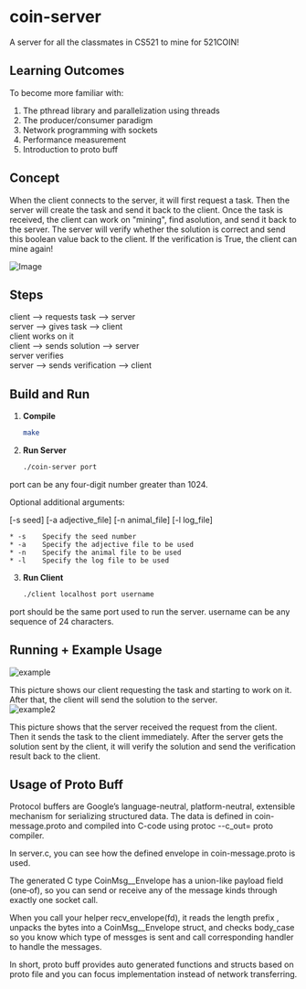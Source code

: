 # coin-server

A server  for all the classmates in CS521 to  mine for 521COIN!     


## Learning Outcomes

To become more familiar with:    
    
1.   The pthread library and parallelization using threads   
2.   The producer/consumer paradigm    
3.   Network programming with sockets    
4.   Performance measurement
5.   Introduction to proto buff

 
## Concept      
    
When the client connects  to the server, it will first request a task. Then the server will create the task and send it back to the client. Once the task is received, the client can work on "mining", find asolution, and send it back to the server. The server will verify whether the solution is correct and send this boolean value back to the client. If the verification is True, the client can mine again!        

![Image](https://github.com/user-attachments/assets/81d0d372-a709-4c5e-bfda-1dd7e356a7f8)  



## Steps
  

client --> requests task --> server    
server --> gives task --> client        
client works on it       
client --> sends solution --> server    
server verifies     
server --> sends verification --> client     



## Build and Run

1. **Compile**
   ```bash  
   make    

2. **Run Server**   
   ```bash
   ./coin-server port 

port can be any four-digit number greater than 1024.

Optional additional arguments:

[-s seed] [-a adjective_file] [-n animal_file] [-l log_file]          
    
    * -s    Specify the seed number       
    * -a    Specify the adjective file to be used       
    * -n    Specify the animal file to be used       
    * -l    Specify the log file to be used      
    
3. **Run Client**
   ```bash
   ./client localhost port username

port should be the same port used to run the server.
username can be any sequence of 24 characters. 

## Running + Example Usage

![example](https://github.com/weicheng112/coin-server/assets/108167692/dbaf71ab-e129-44ae-99f0-5d02ed344a58)    
         
           
This picture shows our client requesting the task and starting to work on it. After that, the client will send the solution to the server.    
![example2](https://github.com/weicheng112/coin-server/assets/108167692/dd146ae1-8fe8-4abb-90c4-7c625812da21)     
          
            
This picture shows that the server received the request from the client. Then it sends the task to the client immediately. After the server gets the solution sent by the client, it will verify the solution and send the verification result back to the client.    

## Usage of Proto Buff
Protocol buffers are Google’s language-neutral, platform-neutral, extensible mechanism for serializing structured data. The data is defined in coin-message.proto and compiled into C-code using protoc --c_out= proto compiler. 

In server.c, you can see how the defined envelope in coin-message.proto is used.

The generated C type CoinMsg__Envelope has a union-like payload field (one‐of), so you can send or receive any of the message kinds through exactly one socket call.

When you call your helper recv_envelope(fd), it reads the length prefix , unpacks the bytes into a CoinMsg__Envelope struct, and checks body_case so you know which type of messges is sent and call corresponding handler to handle the messages.

In short, proto buff provides auto generated functions and structs based on proto file and you can focus implementation instead of network transferring.




